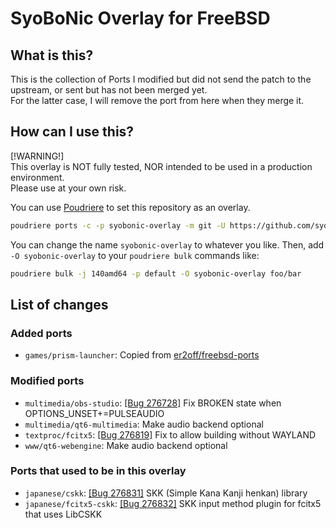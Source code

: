 # SyoBoNic Overlay for FreeBSD

## What is this?

This is the collection of Ports I modified but did not send the patch to the upstream, or sent but has not been merged yet.  
For the latter case, I will remove the port from here when they merge it.

## How can I use this?

\[!WARNING!\]  
This overlay is NOT fully tested, NOR intended to be used in a production environment.  
Please use at your own risk.

You can use [Poudriere](https://github.com/freebsd/poudriere) to set this repository as an overlay.
   
```sh
poudriere ports -c -p syobonic-overlay -m git -U https://github.com/syobocat/syobonic-overlay_freebsd.git
```
   
You can change the name `syobonic-overlay` to whatever you like.
Then, add `-O syobonic-overlay` to your `poudriere bulk` commands like:
   
```sh
poudriere bulk -j 140amd64 -p default -O syobonic-overlay foo/bar
```

## List of changes

### Added ports

- `games/prism-launcher`: Copied from [er2off/freebsd-ports](https://github.com/er2off/freebsd-ports)

### Modified ports

- `multimedia/obs-studio`: [\[Bug 276728\]](https://bugs.freebsd.org/bugzilla/show_bug.cgi?id=276728) Fix BROKEN state when OPTIONS_UNSET+=PULSEAUDIO
- `multimedia/qt6-multimedia`: Make audio backend optional
- `textproc/fcitx5`: [\[Bug 276819\]](https://bugs.freebsd.org/bugzilla/show_bug.cgi?id=276819) Fix to allow building without WAYLAND
- `www/qt6-webengine`: Make audio backend optional

### Ports that used to be in this overlay

- `japanese/cskk`: [\[Bug 276831\]](https://bugs.freebsd.org/bugzilla/show_bug.cgi?id=276831) SKK (Simple Kana Kanji henkan) library
- `japanese/fcitx5-cskk`: [\[Bug 276832\]](https://bugs.freebsd.org/bugzilla/show_bug.cgi?id=276832) SKK input method plugin for fcitx5 that uses LibCSKK
